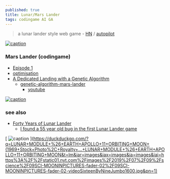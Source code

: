 ```yaml
---
published: true
title: Lunar/Mars Lander
tags: codingame AI GA
---
```

> a lunar lander style web game - [HN](https://news.ycombinator.com/item?id=35032506) / [autopilot](https://news.ycombinator.com/item?id=35090054)

[![caption](https://technologizer.com/wp-content/uploads/2009/07/lunarlander-splash.png)](https://technologizer.com/2009/07/19/lunar-lander/index.html)

### Mars Lander (codingame)

- [Episode 1](https://www.codingame.com/ide/puzzle/mars-lander-episode-1)
- [optimisation](https://www.codingame.com/multiplayer/optimization/mars-lander)
- [A Dedicated Landing with a Genetic Algorithm](https://www.codingame.com/blog/genetic-algorithm-mars-lander/)
	- [ genetic-algorithm-mars-lander](https://github.com/teekaytai/genetic-algorithm-mars-lander)
        - [youtube](https://www.youtube.com/watch?v=nfpbKCZy1s8)

    
[![caption](https://www.codingame.com/blog/wp-content/uploads/2019/05/first-simulation-compressor.gif)](https://www.codingame.com/blog/genetic-algorithm-mars-lander/)

### see also
- [Forty Years of Lunar Lander](https://technologizer.com/2009/07/19/lunar-lander/index.html)
	- [I found a 55 year old bug in the first Lunar Lander game ](https://news.ycombinator.com/item?id=40680218)
    

[ ![caption](https://external-content.duckduckgo.com/iu/?u=https%3A%2F%2Fstatic01.nyt.com%2Fimages%2F2019%2F07%2F09%2Fscience%2F09SCI-MOONINPICTURES-fader-02%2F09SCI-MOONINPICTURES-fader-02-videoSixteenByNineJumbo1600.jpg&f=1&nofb=1&ipt=be05c3ee96e7cc8fd7004708f064011e785aeb1508981abfc5fe2447b09137c3&ipo=images) ](https://duckduckgo.com/?q=LUNAR+MODULE+%26+EARTH+APOLLO+11+ORBITING+MOON+(1969+Stock+Photo%2C+Royalty+...+LUNAR+MODULE+%26+EARTH+APOLLO+11+ORBITING+MOON&t=lm&iar=images&iax=images&ia=images&iai=https%3A%2F%2Fstatic01.nyt.com%2Fimages%2F2019%2F07%2F09%2Fscience%2F09SCI-MOONINPICTURES-fader-02%2F09SCI-MOONINPICTURES-fader-02-videoSixteenByNineJumbo1600.jpg&pn=1)


